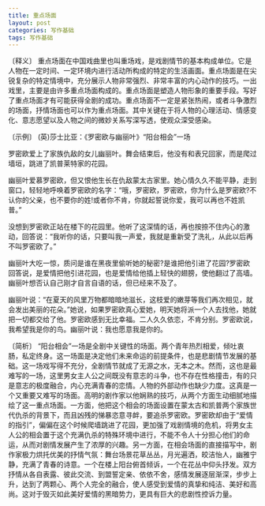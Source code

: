 ```yaml
---
title: 重点场面
layout: post
categories: 写作基础
tags: 写作基础
---
```


〔释义〕 重点场面在中国戏曲里也叫重场戏，是戏剧情节的基本构成单位。它是人物在一定时间、一定环境内进行活动所构成的特定的生活画面。重点场面是在尖锐复杂的特定情境中，充分展示人物非常强烈、非常丰富的内心动作的技巧。一出戏里，主要是由许多重点场面构成的。重点场面是塑造人物形象的重要手段。写好了重点场面才有可能获得全剧的成功。重点场面不一定是紧张热闹，或者斗争激烈的场面，抒情场面也可以作为重点场面。其中关键在于将人物的心理活动、情感变化、意志愿望以及人物之间的微妙关系写深写透，使观众深受感染。

〔示例〕 (英)莎士比亚：《罗密欧与幽丽叶》“阳台相会”一场

罗密欧爱上了家族仇敌的女儿幽丽叶。舞会结束后，他没有和表兄回家，而是爬过墙垣，跳进了凯普莱特家的花园。

幽丽叶爱慕罗密欧，但又恨他生长在仇敌蒙太古家里。她心情久久不能平静，走到窗口，轻轻地呼唤着罗密欧的名字：“哦，罗密欧，罗密欧，你为什么是罗密欧?不认你的父亲，也不要你的姓!或者你不肯，你就起誓说你爱，我可以再也不姓凯普。”

没想到罗密欧正站在楼下的花园里。他听了这深情的话，再也按捺不住内心的激动，回答说：“我听你的话，只要叫我一声爱，我就是重新受了洗礼，从此以后再不叫罗密欧了。”

幽丽叶大吃一惊，质问是谁在黑夜里偷听她的秘密?是谁把他引进了花园?罗密欧回答说，是爱情把他引进花园，也是爱情给他插上轻快的翅膀，使他翻过了高墙。幽丽叶想否认自己刚才自言自语的话，但已经来不及了。

幽丽叶说：“在夏天的风里万物都暗暗地滋长，这枝爱的嫩芽等我们再次相见，就会发出美丽的花朵。”她说，如果罗密欧真心爱她，明天她将派一个人去找他，她就把一切都交给了他。罗密欧感到无比幸福。二人久久依恋，不肯分别。罗密欧说，我希望我是你的鸟。幽丽叶说：我也愿意我是你的。

〔简析〕 “阳台相会”一场是全剧中关键性的场面。两个青年热烈相爱，倾吐衷肠，私定终身。这一场面是决定他们未来命运的前提条件，也是悲剧情节发展的基础。这一场戏写得不充分，全剧情节就成了无源之水，无本之木。然而，这也是最难写的一场，这里男女主人公之间既没有意志的斗争，也不存在性格撞击，有的只是意志的极度融合，内心充满青春的恋情。人物的外部动作也缺少力度。这真是一个又重要又难写的场面。高明的剧作家以他娴熟的技巧，从两个方面生动细腻地描绘了这一重点场面。一方面，他把这个相会的场面设置在蒙太古和凯普两个家族世代仇杀的背景下，而且凶残的悌暴恣意寻衅，要追杀罗密欧。罗密欧却由于“爱情的指引”，偏偏在这个时候爬墙跳进了花园，更加强了戏剧情境的危机，将男女主人公的相会置于这个充满仇杀的特殊环境中进行，不能不令人十分担心他们的命运，从而对剧情发展产生了浓厚的兴趣。另一方面，在相会场面的直接描写中，剧作家极力烘托优美的抒情气氛：舞台场景花草丛丛，月光遍洒，皎洁怡人，幽雅宁静，充满了青春的诗意。一个在楼上阳台俯首倾诉，一个在花丛中仰头抒发。双方抒情从各自表露、彼此交流、到盟誓定亲、依依不舍，感情发展逐层渐深，步步上升，达到了两颗心、两个人完全的融合，使人感受到爱情的真挚和纯洁、美好和高尚。这对于毁灭如此美好爱情的黑暗势力，更具有巨大的悲剧性控诉力量。 